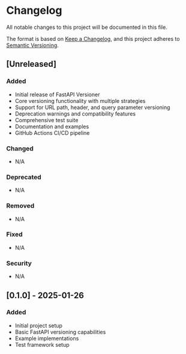# Changelog

All notable changes to this project will be documented in this file.

The format is based on [Keep a Changelog](https://keepachangelog.com/en/1.0.0/),
and this project adheres to [Semantic Versioning](https://semver.org/spec/v2.0.0.html).

## [Unreleased]

### Added
- Initial release of FastAPI Versioner
- Core versioning functionality with multiple strategies
- Support for URL path, header, and query parameter versioning
- Deprecation warnings and compatibility features
- Comprehensive test suite
- Documentation and examples
- GitHub Actions CI/CD pipeline

### Changed
- N/A

### Deprecated
- N/A

### Removed
- N/A

### Fixed
- N/A

### Security
- N/A

## [0.1.0] - 2025-01-26

### Added
- Initial project setup
- Basic FastAPI versioning capabilities
- Example implementations
- Test framework setup
